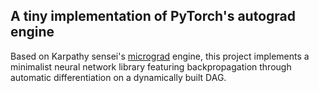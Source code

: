 ## A tiny implementation of PyTorch's autograd engine
Based on Karpathy sensei's [micrograd](https://github.com/karpathy/micrograd) engine, this project implements a minimalist neural network library featuring backpropagation through automatic differentiation on a dynamically built DAG.